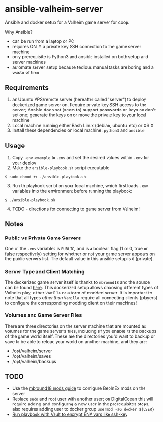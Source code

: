 # ansible-valheim-server

Ansible and docker setup for a Valheim game server for coop.

Why Ansible?
* can be run from a laptop or PC
* requires ONLY a private key SSH connection to the game server machine
* only prerequisite is Python3 and ansible installed on both setup and server machines
* automate server setup because tedious manual tasks are boring and a waste of time

## Requirements

1. an Ubuntu VPS/remote server (hereafter called "server") to deploy dockerized game server on. Require private key SSH access to the server; Ansible does not (seem to) support passwords on keys so don't set one; generate the keys on or move the private key to your local machine
2. Local machine running either Bash Linux (debian, ubuntu, etc) or OS X
3. Install these dependencies on local machine: `python3` and `ansible`


## Usage

1. Copy `.env.example` to `.env` and set the desired values within `.env` for your deploy
2. Make the `ansible-playbook.sh` script executable
```
$ sudo chmod +x ./ansible-playbook.sh
```

3. Run th playbook script on your local machine, which first loads `.env` variables into the environment before running the playbook:
```
$ ./ansible-playbook.sh
```

4. TODO -   directions for connecting to game server from Valheim!


## Notes
### Public vs Private Game Servers

One of the `.env` variables is `PUBLIC`, and is a boolean flag (1 or 0, true or false respectively) setting for whether or not your game server appears on the public servers list. The default value in this ansible setup is `0` (private).

### Server Type and Client Matching

The dockerized game server itself is thanks to `mbround18` and the source can be found [here](https://github.com/mbround18/valheim-docker). This dockerized setup allows choosing different types of Valheim play, either `Vanilla` or a form of modded server. It is important to note that all types *other than* `Vanilla` require all connecting clients (players) to configure the corresponding modding client on their machines!

### Volumes and Game Server Files

There are three directories on the server machine that are mounted as volumes for the game server's files, including (if you enable it) the backups of the game world itself. These are the directories you'd want to backup or save to be able to reload your world on another machine, and they are:

* /opt/valheim/server
* /opt/valheim/saves
* /opt/valheim/backups


## TODO
* Use the [mbround18 mods guide](https://github.com/mbround18/valheim-docker/blob/main/docs/tutorials/getting_started_with_mods.md) to configure BepInEx mods on the server
* Replace `sudo` and root user with another user; on DigitalOcean this will require adding and configurng a new user in the prerequisites steps; also requires adding user to docker group `usermod -aG docker ${USER}`
* [Run playbook with Vault to encrypt ENV vars like ssh-key](https://docs.ansible.com/ansible/playbooks_vault.html#running-a-playbook-with-vault)